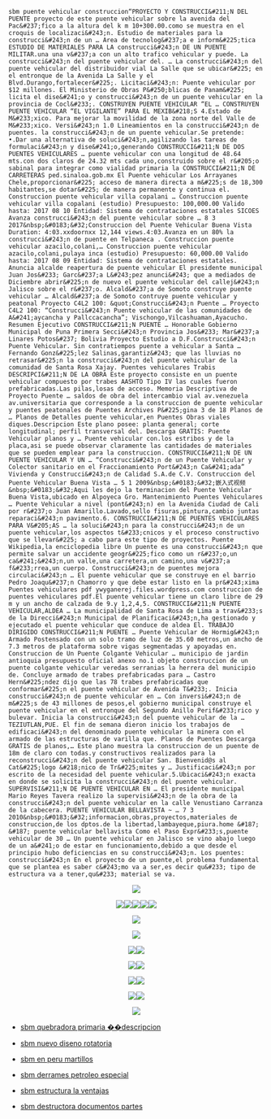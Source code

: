 
```
sbm puente vehicular construccion“PROYECTO Y CONSTRUCCI&#211;N DEL PUENTE proyecto de este puente vehicular sobre la avenida del Pac&#237;fico a la altura del k m 10+300.00.como se muestra en el croquis de localizaci&#243;n. Estudio de materiales para la construcci&#243;n de un … Area de tecnolog&#237;a e inform&#225;tica ESTUDIO DE MATERIALES PARA LA construcci&#243;n DE UN PUENTE MILITAR.una una v&#237;a con un alto trafico vehicular y puede. La construcci&#243;n del puente vehicular del. … La construcci&#243;n del puente vehicular del distribuidor vial La Salle que se ubicar&#225; en el entronque de la Avenida La Salle y el Blvd.Durango,fortalecer&#225;. Licitaci&#243;n: Puente vehicular por $12 millones. El Ministerio de Obras P&#250;blicas de Panam&#225; licita el dise&#241;o y construcci&#243;n de un puente vehicular en la provincia de Cocl&#233;. CONSTRUYEN PUENTE VEHICULAR “EL … CONSTRUYEN PUENTE VEHICULAR “EL VIGILANTE” PARA EL MEXIB&#218;S 4.Estado de M&#233;xico. Para mejorar la movilidad de la zona norte del Valle de M&#233;xico. Versi&#243;n 1.0 Lineamientos en la construcci&#243;n de puentes. la construcci&#243;n de un puente vehicular.Se pretende: •.Dar una alternativa de soluci&#243;n,agilizando las tareas de formulaci&#243;n y dise&#241;o,generando CONSTRUCCI&#211;N DE DOS PUENTES VEHICULARES … puente vehicular con una longitud de 48.64 mts.con dos claros de 24.32 mts cada uno,construido sobre el r&#205;o sabinal para integrar como vialidad primaria la CONSTRUCCI&#211;N DE CARRETERAS ped.sinaloa.gob.mx El Puente vehicular Los Arrayanes Chele,proporcionar&#225; acceso de manera directa a m&#225;s de 18,300 habitantes,se dotar&#225; de manera permanente y continua el. Construccion puente vehicular villa copalani … Construccion puente vehicular villa copalani (estudio) Presupuesto: 100,000.00 Valido hasta: 2017 08 10 Entidad: Sistema de contrataciones estatales SICOES Avanza construcci&#243;n del puente vehicular sobre … 8 3 2017&nbsp;&#0183;&#32;Construccion del Puente Vehicular Buena Vista Duration: 4:03.xxdoornxx 12,144 views.4:03.Avanza en un 80% la construcci&#243;n de puente en Telpaneca . Construccion puente vehicular azacilo,colani,… Construccion puente vehicular azacilo,colani,pulaya inca (estudio) Presupuesto: 60,000.00 Valido hasta: 2017 08 09 Entidad: Sistema de contrataciones estatales. Anuncia alcalde reapertura de puente vehicular El presidente municipal Juan Jos&#233; Garc&#237;a L&#243;pez anunci&#243; que a mediados de Diciembre abrir&#225;n de nuevo el puente vehicular del callej&#243;n Jalisco sobre el r&#237;o. Alcald&#237;a de Somoto construye puente vehicular … Alcald&#237;a de Somoto contruye puente vehicular y peatonal Proyecto C4L2 100: &quot;Construcci&#243;n Puente … Proyecto C4L2 100: “Construcci&#243;n Puente vehicular de las comunidades de A&#241;aycancha y Pallccacancha”; Vischongo,Vilcashuaman,Ayacucho. Resumen Ejecutivo CONSTRUCCI&#211;N PUENTE … Honorable Gobierno Municipal de Puna Primera Secci&#243;n Provincia Jos&#233; Mar&#237;a Linares Potos&#237; Bolivia Proyecto Estudio a D.F.Construcci&#243;n Puente Vehicular. Sin contratiempos puente a vehicular a Santa … Fernando Gonz&#225;lez Salinas,garantiz&#243; que las lluvias no retrasar&#225;n la construcci&#243;n del puente vehicular de la comunidad de Santa Rosa Xajay. Puentes vehiculares Trabis DESCRIPCI&#211;N DE LA OBRA Este proyecto consiste en un puente vehicular compuesto por trabes AASHTO Tipo IV las cuales fueron prefabricadas.Las pilas,losas de acceso. Memoria Descriptiva de Proyecto Puente … saldos de obra del intercambio vial av.venezuela av.universitaria que corresponde a la construccion de puente vehicular y puentes peatonales de Puentes Archives P&#225;gina 3 de 18 Planos de … Planos de Detalles puente vehicular,en Puentes Obras viales diques.Descripcion Este plano posee: planta general; corte longitudinal; perfil transversal del. Descarga GRATIS: Puente Vehicular planos y … Puente vehicular con.los estribos y de la placa,asi se puede observar claramente las cantidades de materiales que se pueden emplear para la construccion. CONSTRUCCI&#211;N DE UN PUENTE VEHICULAR Y UN … “Construcci&#243;n de un Puente Vehicular y Colector sanitario en el Fraccionamiento Port&#243;n Ca&#241;ada” Vivienda y Construcci&#243;n de Calidad S.A.de C.V. Construccion del Puente Vehicular Buena Vista … 5 1 2009&nbsp;&#0183;&#32;嵌入式视频&nbsp;&#0183;&#32;Aqui les dejo la terminacion del Puente Vehicular Buena Vista,ubicado en Alpoyeca Gro. Mantenimiento Puentes Vehiculares … Puente Vehicular a nivel (pont&#243;n) en la Avenida Ciudad de Cali por r&#237;o Juan Amarillo.Lavado,sello fisuras,pintura,cambio juntas reparaci&#243;n pavimento.6. CONSTRUCCI&#211;N DE PUENTES VEHICULARES PARA V&#205;AS … la soluci&#243;n para la construcci&#243;n de un puente vehicular,los aspectos t&#233;cnicos y el proceso constructivo que se llevar&#225; a cabo para este tipo de proyectos. Puente Wikipedia,la enciclopedia libre Un puente es una construcci&#243;n que permite salvar un accidente geogr&#225;fico como un r&#237;o,un ca&#241;&#243;n,un valle,una carretera,un camino,una v&#237;a f&#233;rrea,un cuerpo. Construcci&#243;n de puentes mejora circulaci&#243;n … El puente vehicular que se construye en el barrio Pedro Joaqu&#237;n Chamorro y que debe estar listo en la pr&#243;xima Puentes vehiculares pdf ywyganerej.files.wordpress.com construccion de puentes vehiculares pdf.El puente vehicular tiene un claro libre de 29 m y un ancho de calzada de 9.y 1,2,4,5. CONSTRUCCI&#211;N PUENTE VEHICULAR,ALDEA … La municipalidad de Santa Rosa de Lima a trav&#233;s de la Direcci&#243;n Municipal de Planificaci&#243;n,ha gestionado y ejecutado el puente vehicular que conduce de aldea El. TRABAJO DIRIGIDO CONSTRUCCI&#211;N PUENTE … Puente Vehicular de Hormig&#243;n Armado Postensado con un solo tramo de luz de 35.60 metros,un ancho de 7.3 metros de plataforma sobre vigas segmentadas y apoyadas en. Construccion de Un Puente Colgante Vehicular … municipio de jardin antioquia presupuesto oficial anexo no.1 objeto construccion de un puente colgante vehicular veredas serranias la herrera del municipio de. Concluye armado de trabes prefabricadas para … Castro Hern&#225;ndez dijo que las 78 trabes prefabricadas que conformar&#225;n el puente vehicular de Avenida T&#233;. Inicia construcci&#243;n de puente vehicular en … Con inversi&#243;n de m&#225;s de 43 millones de pesos,el gobierno municipal construye el puente vehicular en el entronque del Segundo Anillo Perif&#233;rico y bulevar. Inicia la construcci&#243;n del puente vehicular de la … TEZIUTLAN,PUE. El fin de semana dieron inicio los trabajos de edificaci&#243;n del denominado puente vehicular la minera con el armado de las estructuras de varilla que. Planos de Puentes Descarga GRATIS de planos,… Este plano muestra la construccion de un puente de 18m de claro con todas.y constructivos realizados para la reconstrucci&#243;n del puente vehicular San. Bienvenid@s al Cat&#225;logo &#218;nico de Tr&#225;mites y … Justificaci&#243;n por escrito de la necesidad del puente vehicular.5.Ubicaci&#243;n exacta en donde se solicita la construcci&#243;n del puente vehicular. SUPERVISI&#211;N DE PUENTE VEHICULAR EN … El presidente municipal Mario Reyes Tavera realizo la supervisi&#243;n de la obra de la construcci&#243;n del puente vehicular en la calle Venustiano Carranza de la cabecera. PUENTE VEHICULAR BELLAVISTA ~ … 7 3 2010&nbsp;&#0183;&#32;informacion,obras,proyectos,materiales de construccion,de los dptos.de la libertad,lambayeque,piura.home &#187; &#187; puente vehicular bellavista Como el Paso Expr&#233;s,puente vehicular de 30 … Un puente vehicular en Jalisco se vino abajo luego de un a&#241;o de estar en funcionamiento,debido a que desde el principio hubo deficiencias en su construcci&#243;n. Los puentes: construcci&#243;n En el proyecto de un puente,el problema fundamental que se plantea es saber c&#243;mo va a ser,es decir qu&#233; tipo de estructura va a tener,qu&#233; material se va. 
```

<div align="center">

<a href="https://es-crusher.shibang-china.com/github&k=sbm+puente+vehicular+construccion"><img src="https://static.shibang-china.com/es/crusher/logo.jpg"></a>

<a href="https://es-crusher.shibang-china.com/github&k=sbm+puente+vehicular+construccion"><img src="https://static.shibang-china.com/es/crusher/index.jpg"></a><a href="https://es-crusher.shibang-china.com/material.htmlgithub&k=sbm+puente+vehicular+construccion"><img src="https://static.shibang-china.com/es/crusher/material.jpg"></a><a href="https://es-crusher.shibang-china.com/application.htmlgithub&k=sbm+puente+vehicular+construccion"><img src="https://static.shibang-china.com/es/crusher/application.jpg"></a><a href="https://es-crusher.shibang-china.com/aboutus.htmlgithub&k=sbm+puente+vehicular+construccion"><img src="https://static.shibang-china.com/es/crusher/aboutus.jpg"></a><a href="https://es-crusher.shibang-china.com/contact.htmlgithub&k=sbm+puente+vehicular+construccion"><img src="https://static.shibang-china.com/es/crusher/contact.jpg"></a>

<a href="https://es-crusher.shibang-china.com/github&k=sbm+puente+vehicular+construccion"><img src="https://static.shibang-china.com/es/crusher/banner.jpg"></a>

<a href="https://swt.shibang-china.com/github&k=sbm+puente+vehicular+construccion"><img src="https://static.shibang-china.com/es/crusher/text.jpg"></a>

<a href="https://swt.shibang-china.com/github&k=sbm+puente+vehicular+construccion"><img src="https://static.shibang-china.com/es/crusher/chat.jpg"></a><a href="https://es-crusher.shibang-china.com/contact.htmlgithub&k=sbm+puente+vehicular+construccion"><img src="https://static.shibang-china.com/es/crusher/message.jpg"></a>

<a href="https://es-crusher.shibang-china.com/products/pe.htmlgithub&k=sbm+puente+vehicular+construccion"><img src="https://static.shibang-china.com/es/crusher/pe.jpg"></a><a href="https://es-crusher.shibang-china.com/products/pf.htmlgithub&k=sbm+puente+vehicular+construccion"><img src="https://static.shibang-china.com/es/crusher/pf.jpg"></a>

<a href="https://es-crusher.shibang-china.com/products/hpt.htmlgithub&k=sbm+puente+vehicular+construccion"><img src="https://static.shibang-china.com/es/crusher/hpt.jpg"></a><a href="https://es-crusher.shibang-china.com/products/vsi.htmlgithub&k=sbm+puente+vehicular+construccion"><img src="https://static.shibang-china.com/es/crusher/vsi.jpg"></a>

<a href="https://es-crusher.shibang-china.com/products/klv.htmlgithub&k=sbm+puente+vehicular+construccion"><img src="https://static.shibang-china.com/es/crusher/klv.jpg"></a><a href="https://es-crusher.shibang-china.com/products/portable.htmlgithub&k=sbm+puente+vehicular+construccion"><img src="https://static.shibang-china.com/es/crusher/portable.jpg"></a>

<a href="https://swt.shibang-china.com/github&k=sbm+puente+vehicular+construccion"><img src="https://static.shibang-china.com/es/crusher/case.jpg"></a>

</div>


* [sbm quebradora primaria ��descripcion](sbm%20quebradora%20primaria%20%EF%BF%BD%EF%BF%BDdescripcion.md)

* [sbm nuevo diseno rotatoria](sbm%20nuevo%20diseno%20rotatoria.md)

* [sbm en peru martillos](sbm%20en%20peru%20martillos.md)

* [sbm derrames petroleo especial](sbm%20derrames%20petroleo%20especial.md)

* [sbm estructura la ventajas](sbm%20estructura%20la%20ventajas.md)

* [sbm destructora documentos partes](sbm%20destructora%20documentos%20partes.md)